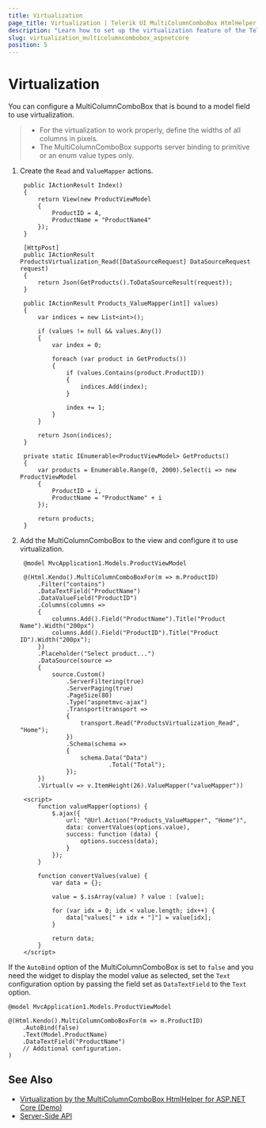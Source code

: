 ```yaml
---
title: Virtualization
page_title: Virtualization | Telerik UI MultiColumnComboBox HtmlHelper for ASP.NET Core
description: "Learn how to set up the virtualization feature of the Telerik UI MultiColumnComboBox HtmlHelper for ASP.NET Core (MVC 6 or ASP.NET Core MVC)."
slug: virtualization_multicolumncombobox_aspnetcore
position: 5
---
```


# Virtualization

You can configure a MultiColumnComboBox that is bound to a model field to use virtualization.

> * For the virtualization to work properly, define the widths of all columns in pixels.
> * The MultiColumnComboBox supports server binding to primitive or an enum value types only.

1. Create the `Read` and `ValueMapper` actions.

        public IActionResult Index()
        {
            return View(new ProductViewModel
            {
                ProductID = 4,
                ProductName = "ProductName4"
            });
        }

        [HttpPost]
        public IActionResult ProductsVirtualization_Read([DataSourceRequest] DataSourceRequest request)
        {
            return Json(GetProducts().ToDataSourceResult(request));
        }

        public IActionResult Products_ValueMapper(int[] values)
        {
            var indices = new List<int>();

            if (values != null && values.Any())
            {
                var index = 0;

                foreach (var product in GetProducts())
                {
                    if (values.Contains(product.ProductID))
                    {
                        indices.Add(index);
                    }

                    index += 1;
                }
            }

            return Json(indices);
        }

        private static IEnumerable<ProductViewModel> GetProducts()
        {
            var products = Enumerable.Range(0, 2000).Select(i => new ProductViewModel
            {
                ProductID = i,
                ProductName = "ProductName" + i
            });

            return products;
        }

1. Add the MultiColumnComboBox to the view and configure it to use virtualization.

        @model MvcApplication1.Models.ProductViewModel

        @(Html.Kendo().MultiColumnComboBoxFor(m => m.ProductID)
            .Filter("contains")
            .DataTextField("ProductName")
            .DataValueField("ProductID")
            .Columns(columns =>
            {
                columns.Add().Field("ProductName").Title("Product Name").Width("200px")
                columns.Add().Field("ProductID").Title("Product ID").Width("200px");
            })
            .Placeholder("Select product...")
            .DataSource(source =>
            {
                source.Custom()
                    .ServerFiltering(true)
                    .ServerPaging(true)
                    .PageSize(80)
                    .Type("aspnetmvc-ajax")
                    .Transport(transport =>
                    {
                        transport.Read("ProductsVirtualization_Read", "Home");
                    })
                    .Schema(schema =>
                    {
                        schema.Data("Data")
                                .Total("Total");
                    });
            })
            .Virtual(v => v.ItemHeight(26).ValueMapper("valueMapper"))

        <script>
            function valueMapper(options) {
                $.ajax({
                    url: "@Url.Action("Products_ValueMapper", "Home")",
                    data: convertValues(options.value),
                    success: function (data) {
                        options.success(data);
                    }
                });
            }

            function convertValues(value) {
                var data = {};

                value = $.isArray(value) ? value : [value];

                for (var idx = 0; idx < value.length; idx++) {
                    data["values[" + idx + "]"] = value[idx];
                }

                return data;
            }
        </script>

If the `AutoBind` option of the MultiColumnComboBox is set to `false` and you need the widget to display the model value as selected, set the `Text` configuration option by passing the field set as `DataTextField` to the `Text` option.

    @model MvcApplication1.Models.ProductViewModel

    @(Html.Kendo().MultiColumnComboBoxFor(m => m.ProductID)
        .AutoBind(false)
        .Text(Model.ProductName)
        .DataTextField("ProductName")
        // Additional configuration.
    )

## See Also

* [Virtualization by the MultiColumnComboBox HtmlHelper for ASP.NET Core (Demo)](https://demos.telerik.com/aspnet-core/multicolumncombobox/virtualization)
* [Server-Side API](/api/multicolumncombobox)
